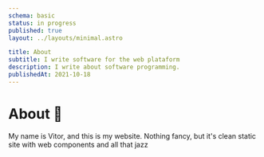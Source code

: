```yaml
---
schema: basic
status: in progress
published: true
layout: ../layouts/minimal.astro

title: About
subtitle: I write software for the web plataform
description: I write about software programming.
publishedAt: 2021-10-18
---
```


# About 🍑

My name is Vitor, and this is my website. Nothing fancy, but it's clean static site with web components
and all that jazz
